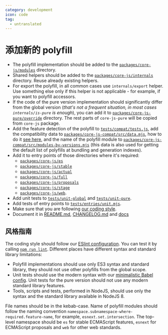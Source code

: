 ```yaml
---
category: development
icon: code
tag:
  - untranslated
---
```


# 添加新的 polyfill

- The polyfill implementation should be added to the [`packages/core-js/modules`](./packages/core-js/modules) directory.
- Shared helpers should be added to the [`packages/core-js/internals`](./packages/core-js/internals) directory. Reuse already existing helpers.
- For export the polyfill, in all common cases use `internals/export` helper. Use something else only if this helper is not applicable - for example, if you want to polyfill accessors.
- If the code of the pure version implementation should significantly differ from the global version (_that's not a frequent situation, in most cases `internals/is-pure` is enough_), you can add it to [`packages/core-js-pure/override`](./packages/core-js-pure/override) directory. The rest parts of `core-js-pure` will be copied from `core-js` package.
- Add the feature detection of the polyfill to [`tests/compat/tests.js`](https://github.com/zloirock/core-js/blob/master/tests/compat/tests.js), add the compatibility data to [`packages/core-js-compat/src/data.mjs`](https://github.com/zloirock/core-js/blob/master/packages/core-js-compat/src/data.mjs), how to do it [see here](./compat.md), and the name of the polyfill module to [`packages/core-js-compat/src/modules-by-versions.mjs`](https://github.com/zloirock/core-js/blob/master/packages/core-js-compat/src/modules-by-versions.mjs) (this data is also used for getting the default list of polyfills at bundling and generation indexes).
- Add it to entry points of those directories where it's required:
  - [`packages/core-js/es`](https://github.com/zloirock/core-js/blob/master/packages/core-js/es)
  - [`packages/core-js/stable`](https://github.com/zloirock/core-js/blob/master/packages/core-js/stable)
  - [`packages/core-js/actual`](https://github.com/zloirock/core-js/blob/master/packages/core-js/actual)
  - [`packages/core-js/full`](https://github.com/zloirock/core-js/blob/master/packages/core-js/full)
  - [`packages/core-js/proposals`](https://github.com/zloirock/core-js/blob/master/packages/core-js/proposals)
  - [`packages/core-js/stage`](https://github.com/zloirock/core-js/blob/master/packages/core-js/stage)
  - [`packages/core-js/web`](https://github.com/zloirock/core-js/blob/master/packages/core-js/web).
- Add unit tests to [`tests/unit-global`](https://github.com/zloirock/core-js/blob/master/tests/unit-global) and [`tests/unit-pure`](https://github.com/zloirock/core-js/blob/master/tests/unit-pure).
- Add tests of entry points to [`tests/entries/unit.mjs`](https://github.com/zloirock/core-js/blob/master/tests/entries/unit.mjs).
- Make sure that you are following [our coding style](#style-and-standards).
- Document it in [README.md](https://github.com/zloirock/core-js/blob/master/README.md), [CHANGELOG.md](https://github.com/zloirock/core-js/blob/master/CHANGELOG.md) and [docs](./docs/polyfill.md)

## 风格指南

The coding style should follow our [ESlint configuration](https://github.com/zloirock/core-js/blob/master/tests/eslint/eslint.config.js). You can test it by calling [`npm run lint`](./testing.md). Different places have different syntax and standard library limitations:

- Polyfill implementations should use only ES3 syntax and standard library, they should not use other polyfills from the global scope.
- Unit tests should use the modern syntax with our [minimalistic Babel config](https://github.com/zloirock/core-js/blob/master/babel.config.js). Unit tests for the pure version should not use any modern standard library features.
- Tools, scripts and tests, performed in NodeJS, should use only the syntax and the standard library available in NodeJS 8.

File names should be in the kebab-case. Name of polyfill modules should follow the naming convention `namespace.subnamespace-where-required.feature-name`, for example, `esnext.set.intersection`. The top-level namespace should be `es` for stable ECMAScript features, `esnext` for ECMAScript proposals and `web` for other web standards.

